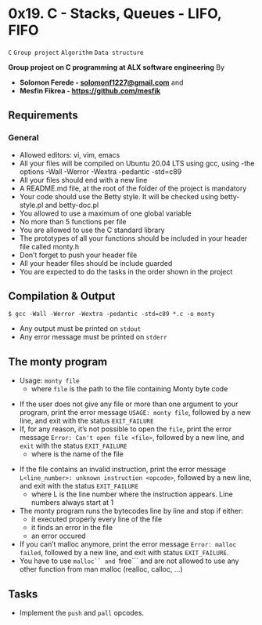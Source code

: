 # 0x19. C - Stacks, Queues - LIFO, FIFO
```C``` ```Group project``` ```Algorithm``` ```Data structure```

**Group project on C programming at ALX software engineering**
By
- **Solomon Ferede - solomonf1227@gmail.com** and
- **Mesfin Fikrea - https://github.com/mesfik**
## Requirements
### General
- Allowed editors: vi, vim, emacs
- All your files will be compiled on Ubuntu 20.04 LTS using gcc, using -the options -Wall -Werror -Wextra -pedantic -std=c89
- All your files should end with a new line
- A README.md file, at the root of the folder of the project is mandatory
- Your code should use the Betty style. It will be checked using betty-style.pl and betty-doc.pl
- You allowed to use a maximum of one global variable
- No more than 5 functions per file
- You are allowed to use the C standard library
- The prototypes of all your functions should be included in your header file called monty.h
- Don’t forget to push your header file
- All your header files should be include guarded
- You are expected to do the tasks in the order shown in the project


## Compilation & Output
```$ gcc -Wall -Werror -Wextra -pedantic -std=c89 *.c -o monty```
- Any output must be printed on ```stdout```
- Any error message must be printed on ```stderr```

## The monty program

- Usage: ```monty file```
	- where ```file``` is the path to the file containing Monty byte code
* If the user does not give any file or more than one argument to your program, print the error message ```USAGE: monty file```, followed by a new line, and exit with the status ```EXIT_FAILURE```
* If, for any reason, it’s not possible to open the ```file```, print the error message ```Error: Can't open file <file>```, followed by a new line, and ```exit``` with the status ```EXIT_FAILURE```
	- where <file> is the name of the file
- If the file contains an invalid instruction, print the error message ```L<line_number>: unknown instruction <opcode>```, followed by a new line, and exit with the status ```EXIT_FAILURE```
	- where L is the line number where the instruction appears.
Line numbers always start at 1
- The monty program runs the bytecodes line by line and stop if either:
	- it executed properly every line of the file
	- it finds an error in the file
	- an error occured
- If you can’t malloc anymore, print the error message ```Error: malloc failed```, followed by a new line, and exit with status ```EXIT_FAILURE```.
- You have to use ```malloc`` and ```free``` and are not allowed to use any other function from man malloc (realloc, calloc, …)

## Tasks
- Implement the ```push``` and ```pall``` opcodes.
